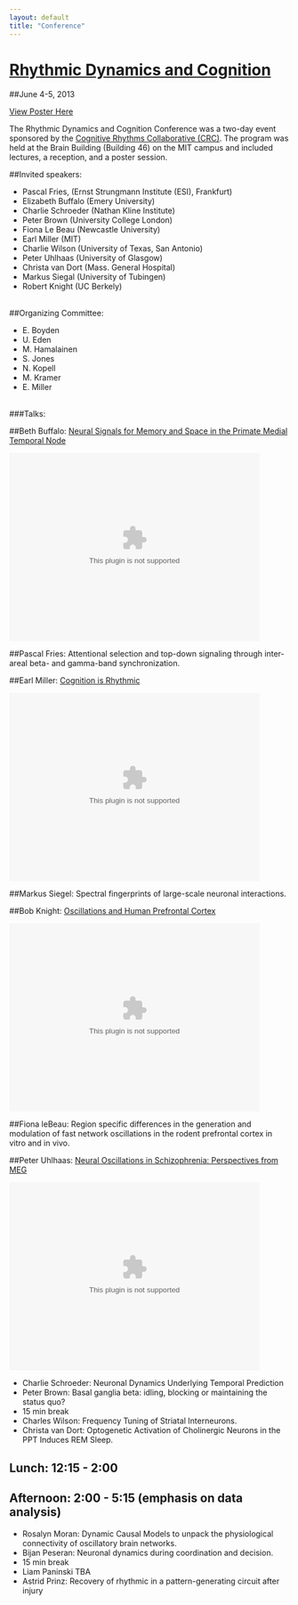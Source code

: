 ```yaml
---
layout: default
title: "Conference"
---
```

 
[Rhythmic Dynamics and Cognition]({{site.url}}/img/RhythmicDynamicsCognition_crc2013.pdf)
=================================
##June 4-5, 2013

[View Poster Here]({{site.url}}/img/RhythmicDynamicsCognition_crc2013.pdf)

The Rhythmic Dynamics and Cognition Conference was a two-day event sponsored by the [Cognitive Rhythms Collaborative (CRC)]({{site.url}}). The program was held at the Brain Building (Building 46) on the MIT campus and included lectures, a reception, and a poster session.

##Invited speakers:

* Pascal Fries, (Ernst Strungmann Institute (ESI), Frankfurt)
* Elizabeth Buffalo (Emery University)
* Charlie Schroeder (Nathan Kline Institute)
* Peter Brown (University College London)
* Fiona Le Beau (Newcastle University)
* Earl Miller (MIT)
* Charlie Wilson (University of Texas, San Antonio)
* Peter Uhlhaas (University of Glasgow)
* Christa van Dort (Mass. General Hospital)
* Markus Siegal (University of Tubingen)
* Robert Knight (UC Berkely)

<br />
##Organizing Committee:

* E. Boyden
* U. Eden
* M. Hamalainen
* S. Jones
* N. Kopell
* M. Kramer
* E. Miller

<br />
###Talks:

##Beth Buffalo: [Neural Signals for Memory and Space in the Primate Medial Temporal Node](http://thesciencenetwork.org/programs/rhythmic-dynamics-and-cognition/beth-buffalo)

<embed src='http://thesciencenetwork.org/jwplayer/5.8/player.swf' height='338' width='450' allowscriptaccess='always' allowfullscreen='true' flashvars="&bandwidth=9625&controlbar=over&date=January%2013%2C%202014&description=Beth%20Buffalo%20is%20an%20Associate%20Professor%20in%20the%20Department%20of%20Physiology%20and%20Biophysics%20at%20the%20University%20of%20Washington.&file=CRC%20discs%2FCRC-01-Buffalo.mp4&frontcolor=0xffffff&image=http%3A%2F%2Fwww.thesciencenetwork.org%2Fmedia%2Fvideos%2F1199.jpg&plugins=viral-h&skin=http%3A%2F%2Fthesciencenetwork.org%2Fflash%2Fbeelden.zip&streamer=rtmp%3A%2F%2Far.media.thesciencenetwork.org%2Fcfx%2Fst%2F&title=Neural%20Signals%20for%20Memory%20and%20Space%20in%20the%20Primate%20Medial%20Temporal%20Node&viral.onpause=false&viral.pluginmode=FLASH"/>

##Pascal Fries: Attentional selection and top-down signaling through inter-areal beta- and gamma-band synchronization.

##Earl Miller: [Cognition is Rhythmic](http://thesciencenetwork.org/programs/rhythmic-dynamics-and-cognition/earl-miller)

<embed src='http://thesciencenetwork.org/jwplayer/5.8/player.swf' height='338' width='450' allowscriptaccess='always' allowfullscreen='true' flashvars="&bandwidth=14557&controlbar=over&date=January%2013%2C%202014&description=Earl%20Miller%20is%20the%20Picower%20Professor%20of%20Neuroscience%20in%20the%20Picower%20Institute%20for%20Learning%20and%20Memory%20and%20Department%20of%20Brain%20%26amp%3Bamp%3B%20Cognitive%20Sciences%20at%20Massachusetts%20Institute%20of%20Technology.&file=CRC%20discs%2FCRC-02-Miller.mp4&frontcolor=0xffffff&image=http%3A%2F%2Fwww.thesciencenetwork.org%2Fmedia%2Fvideos%2F1200.jpg&plugins=viral-h&skin=http%3A%2F%2Fthesciencenetwork.org%2Fflash%2Fbeelden.zip&streamer=rtmp%3A%2F%2Far.media.thesciencenetwork.org%2Fcfx%2Fst%2F&title=Cognition%20is%20Rhythmic&viral.onpause=false&viral.pluginmode=FLASH"/>

##Markus Siegel: Spectral fingerprints of large-scale neuronal 
interactions.

##Bob Knight: [Oscillations and Human Prefrontal Cortex](http://thesciencenetwork.org/programs/rhythmic-dynamics-and-cognition/robert-knight)

<embed src='http://thesciencenetwork.org/jwplayer/5.8/player.swf' height='338' width='450' allowscriptaccess='always' allowfullscreen='true' flashvars="&bandwidth=14557&controlbar=over&date=January%2013%2C%202014&description=Robert%20T.%20Knight%2C%20M.D.%2C%20is%20a%20Professor%20of%20Psychology%20and%20Neuroscience%20at%20UC%20Berkeley.&file=CRC%20discs%2FCRC-03-Knight.mp4&frontcolor=0xffffff&image=http%3A%2F%2Fwww.thesciencenetwork.org%2Fmedia%2Fvideos%2F1201.jpg&plugins=viral-h&skin=http%3A%2F%2Fthesciencenetwork.org%2Fflash%2Fbeelden.zip&streamer=rtmp%3A%2F%2Far.media.thesciencenetwork.org%2Fcfx%2Fst%2F&title=Oscillations%20and%20Human%20PFC&viral.onpause=false&viral.pluginmode=FLASH"/>


##Fiona leBeau: Region specific differences in the generation and modulation of fast network oscillations in the rodent prefrontal cortex in vitro and in vivo.

##Peter Uhlhaas: [Neural Oscillations in Schizophrenia: Perspectives from 
MEG](http://thesciencenetwork.org/programs/rhythmic-dynamics-and-cognition/peter-uhlhaas)

<embed src='http://thesciencenetwork.org/jwplayer/5.8/player.swf' height='338' width='450' allowscriptaccess='always' allowfullscreen='true' flashvars="&bandwidth=14557&controlbar=over&date=January%2013%2C%202014&description=Peter%20Uhlhaas%20is%20a%20reader%20at%20the%26amp%3Bnbsp%3BInstitute%20of%20Neuroscience%20and%20Psychology%20and%20the%26amp%3Bnbsp%3BSchool%20of%20Psychology%20at%20the%20University%20of%20Glasgow.&file=CRC%20discs%2FCRC-04-Uhlhass.mp4&frontcolor=0xffffff&image=http%3A%2F%2Fwww.thesciencenetwork.org%2Fmedia%2Fvideos%2F1202.jpg&plugins=viral-h&skin=http%3A%2F%2Fthesciencenetwork.org%2Fflash%2Fbeelden.zip&streamer=rtmp%3A%2F%2Far.media.thesciencenetwork.org%2Fcfx%2Fst%2F&title=Neural%20Oscillations%20in%20Schizophrenia%3A%20Perspectives%20from%20MEG&viral.onpause=false&viral.pluginmode=FLASH"/>

<ul>
<li>Charlie Schroeder: Neuronal Dynamics Underlying Temporal 
Prediction</li>
<li>Peter Brown: Basal ganglia beta: idling, blocking or maintaining the 
status quo?</li>
<li>15 min break</li>
<li>Charles Wilson: Frequency Tuning of Striatal Interneurons.</li>
<li>Christa van Dort: Optogenetic Activation of Cholinergic Neurons in the 
PPT Induces REM Sleep.</li>
</ul>
<h2>Lunch: 12:15 - 2:00</h2>
<h2>Afternoon: 2:00 - 5:15 (emphasis on data analysis)</h2>
<ul class="bullets">
<li>Rosalyn Moran: Dynamic Causal Models to unpack the physiological 
connectivity of oscillatory brain networks.</li>
<li>Bijan Peseran: Neuronal dynamics during coordination and 
decision.</li>
<li>15 min break</li>
<li>Liam Paninski TBA</li>
<li>Astrid Prinz: Recovery of rhythmic in a pattern-generating circuit 
after injury</li>
</ul>
